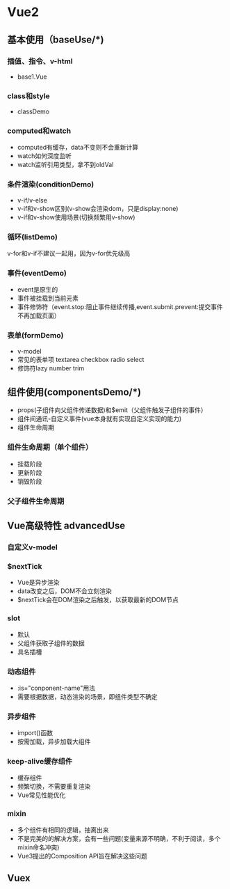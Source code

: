 # Vue2

## 基本使用（baseUse/*)

### 插值、指令、v-html

- base1.Vue

### class和style

- classDemo

### computed和watch

- computed有缓存，data不变则不会重新计算
- watch如何深度监听
- watch监听引用类型，拿不到oldVal

### 条件渲染(conditionDemo)

- v-if/v-else
- v-if和v-show区别(v-show会渲染dom，只是display:none)
- v-if和v-show使用场景(切换频繁用v-show)

### 循环(listDemo)

v-for和v-if不建议一起用，因为v-for优先级高

### 事件(eventDemo)

- event是原生的
- 事件被挂载到当前元素
- 事件修饰符（event.stop:阻止事件继续传播,event.submit.prevent:提交事件不再加载页面）

### 表单(formDemo)

- v-model
- 常见的表单项 textarea checkbox radio select
- 修饰符lazy number trim

## 组件使用(componentsDemo/*)

- props(子组件向父组件传递数据)和$emit（父组件触发子组件的事件）
- 组件间通讯-自定义事件(vue本身就有实现自定义实现的能力)
- 组件生命周期

### 组件生命周期（单个组件）

- 挂载阶段
- 更新阶段
- 销毁阶段

### 父子组件生命周期

## Vue高级特性 advancedUse

### 自定义v-model

### $nextTick

- Vue是异步渲染
- data改变之后，DOM不会立刻渲染
- $nextTick会在DOM渲染之后触发，以获取最新的DOM节点

### slot

- 默认
- 父组件获取子组件的数据
- 具名插槽

### 动态组件

- :is="conponent-name"用法
- 需要根据数据，动态渲染的场景，即组件类型不确定

### 异步组件

- import()函数
- 按需加载，异步加载大组件

### keep-alive缓存组件

- 缓存组件
- 频繁切换，不需要重复渲染
- Vue常见性能优化

### mixin

- 多个组件有相同的逻辑，抽离出来
- 不是完美的的解决方案，会有一些问题(变量来源不明确，不利于阅读，多个mixin命名冲突)
- Vue3提出的Composition API旨在解决这些问题

## Vuex